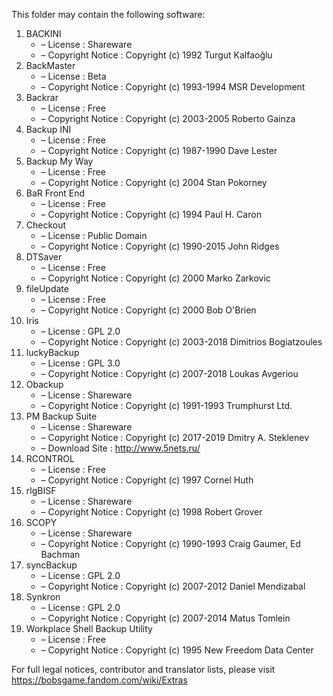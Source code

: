 ﻿This folder may contain the following software:

1. BACKINI
   - – License : Shareware
   - – Copyright Notice : Copyright (c) 1992 Turgut Kalfaoğlu
2. BackMaster
   - – License : Beta
   - – Copyright Notice : Copyright (c) 1993-1994 MSR Development
3. Backrar
   - – License : Free
   - – Copyright Notice : Copyright (c) 2003-2005 Roberto Gainza
4. Backup INI
   - – License : Free
   - – Copyright Notice : Copyright (c) 1987-1990 Dave Lester
5. Backup My Way
   - – License : Free
   - – Copyright Notice : Copyright (c) 2004 Stan Pokorney
6. BaR Front End
   - – License : Free
   - – Copyright Notice : Copyright (c) 1994 Paul H. Caron
7. Checkout
   - – License : Public Domain
   - – Copyright Notice : Copyright (c) 1990-2015 John Ridges
8. DTSaver
   - – License : Free
   - – Copyright Notice : Copyright (c) 2000 Marko Zarkovic
9. fileUpdate
   - – License : Free
   - – Copyright Notice : Copyright (c) 2000 Bob O'Brien
10. Iris
    - – License : GPL 2.0
    - – Copyright Notice : Copyright (c) 2003-2018 Dimitrios Bogiatzoules
11. luckyBackup
    - – License : GPL 3.0
    - – Copyright Notice : Copyright (c) 2007-2018 Loukas Avgeriou
12. Obackup
    - – License : Shareware
    - – Copyright Notice : Copyright (c) 1991-1993 Trumphurst Ltd.
13. PM Backup Suite
    - – License : Shareware
    - – Copyright Notice : Copyright (c) 2017-2019 Dmitry A. Steklenev
    - – Download Site : http://www.5nets.ru/
14. RCONTROL
    - – License : Free
    - – Copyright Notice : Copyright (c) 1997 Cornel Huth
15. rlgBISF
    - – License : Shareware
    - – Copyright Notice : Copyright (c) 1998 Robert Grover
16. SCOPY
    - – License : Shareware
    - – Copyright Notice : Copyright (c) 1990-1993 Craig Gaumer, Ed Bachman
17. syncBackup
    - – License : GPL 2.0
    - – Copyright Notice : Copyright (c) 2007-2012 Daniel Mendizabal
18. Synkron
    - – License : GPL 2.0
    - – Copyright Notice : Copyright (c) 2007-2014 Matus Tomlein
19. Workplace Shell Backup Utility
    - – License : Free
    - – Copyright Notice : Copyright (c) 1995 New Freedom Data Center

For full legal notices, contributor and translator lists, please visit https://bobsgame.fandom.com/wiki/Extras